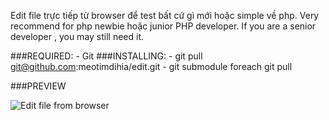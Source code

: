 Edit file trực tiếp từ browser để test bất cứ gì mới hoặc simple về php. 
Very recommend for php newbie hoặc junior PHP developer.
If you are a senior developer , you may still need it.

###REQUIRED: 
	- Git
###INSTALLING:
	- git pull git@github.com:meotimdihia/edit.git
	- git submodule foreach git pull

###PREVIEW

![Edit file from browser](http://i.imgur.com/fyUvS.png)
